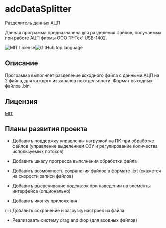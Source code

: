 # adcDataSplitter
 Разделитель данных АЦП

Данная программа предназначена для разделения файлов, получаемых при работе АЦП фирмы ООО "Р-Тех" USB-1402.



![MIT License](https://img.shields.io/badge/License-MIT-green.svg)![GitHub top language](https://img.shields.io/github/languages/top/work5lov/adcDataSplitter)


## Описание
Программа выполняет разделение исходного файла с данными АЦП на 2 файла, для каждого из каналов по отдельности. Формат выходных файлов .bin.
## Лицензия

[MIT](https://choosealicense.com/licenses/mit/)


## Планы развития проекта

- Добавить поддержку управления нагрузкой на ПК при обработке файлов (управление выделением ОЗУ и регулирование количества используемых потоков)

- Добавить шкалу прогресса выполнения обработки файла

- Добавить возможность сохранения файлов в формате .txt (скажется на скорости записи файлов)

- Добавить высвечивание подсказок при наведении на элементы интерфейса (опционально)

- Добавить иконку приложения

(+) Добавить сохранение и загрузку настроек из файла

- Реализовать систему drag and drop (для входных файлов)